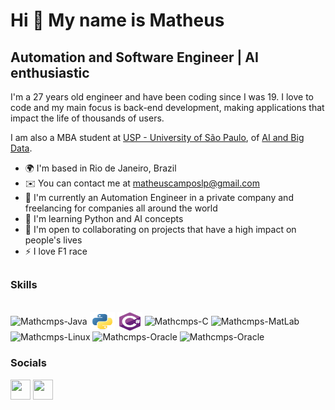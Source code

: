 Hi 👋 My name is Matheus
==========================

Automation and Software Engineer | AI enthusiastic
-----------------------------

I'm a 27 years old engineer and have been coding since I was 19. I love to code and my main focus is back-end development, making applications that impact the life of thousands of users.

I am also a MBA student at [USP - University of São Paulo](https://www.icmc.usp.br/), of [AI and Big Data](https://mba.iabigdata.icmc.usp.br/).

* 🌍  I'm based in Rio de Janeiro, Brazil
* ✉️  You can contact me at [matheuscamposlp@gmail.com](mailto:matheuscamposlp@gmail.com)
* 🚀  I'm currently an Automation Engineer in a private company and freelancing for companies all around the world
* 🧠  I'm learning Python and AI concepts
* 🤝  I'm open to collaborating on projects that have a high impact on people's lives
* ⚡  I love F1 race
##
### Skills

<div style="display: inline_block"><br>
  <img align="center" alt="Mathcmps-Java" height="30" width="40" src="https://cdn.jsdelivr.net/gh/devicons/devicon/icons/java/java-original-wordmark.svg">
  <img align="center" alt="Mathcmps-Python" height="30" width="40" src="https://raw.githubusercontent.com/devicons/devicon/master/icons/python/python-original.svg">
  <img align="center" alt="Mathcmps-Csharp" height="30" width="40" src="https://raw.githubusercontent.com/devicons/devicon/master/icons/csharp/csharp-original.svg">
  <img align="center" alt="Mathcmps-C" height="30" width="40" src="https://cdn.jsdelivr.net/gh/devicons/devicon/icons/c/c-original.svg"> 
  <img align="center" alt="Mathcmps-MatLab" height="30" width="40" src="https://cdn.jsdelivr.net/gh/devicons/devicon/icons/matlab/matlab-original.svg">
  <img align="center" alt="Mathcmps-Linux" height="30" width="40" src="https://cdn.jsdelivr.net/gh/devicons/devicon/icons/linux/linux-original.svg">
  <img align="center" alt="Mathcmps-Oracle" height="30" width="40" src="https://cdn.jsdelivr.net/gh/devicons/devicon/icons/oracle/oracle-original.svg">
  <img align="center" alt="Mathcmps-Oracle" height="30" width="40" src="https://cdn.jsdelivr.net/gh/devicons/devicon/icons/mysql/mysql-original-wordmark.svg">
</div>

### Socials

<p align="left">  <a href="https://www.github.com/Matcmps" target="_blank" rel="noreferrer"><img src="https://raw.githubusercontent.com/danielcranney/readme-generator/main/public/icons/socials/github-dark.svg" width="32" height="32" /></a> <a href="https://www.linkedin.com/in/eng-auto-matheus-cerqueira/" target="_blank" rel="noreferrer"><img src="https://raw.githubusercontent.com/danielcranney/readme-generator/main/public/icons/socials/linkedin.svg" width="32" height="32" /></a> 
